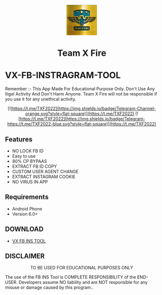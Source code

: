 
<p align="center">
<img src='logo.png' style="height:100px;width:100px;" >
</p>
<h1 align=center>Team X Fire</h1>

# VX-FB-INSTRAGRAM-TOOL 
Remember :- This App Made For Educational Purpose Only. Don't Use Any Iligel Activity And Don't Harm Anyone. Team X Fire will not be responsible if you use it for any unethical activity.
<div align="center">

[![https://t.me/TXF2022](https://img.shields.io/badge/Telegram-Channel-orange.svg?style=flat-square)](https://t.me/TXF2022)
[![https://t.me/TXF2022](https://img.shields.io/badge/Telegram-https://t.me/TXF2022-blue.svg?style=flat-square)](https://t.me/TXF2022)

</div>

## Features

 - NO LOCK FB ID 
 - Easy to use 
 - 80% CP BYPAAS
 - EXTRACT FB ID COPY
 - CUSTOM USER AGENT CHANGE
 - EXTRACT INSTAGRAM COOKIE
 - NO VIRUS IN APP


## Requirements
 - Android Phone
 - Version 6.0+
 
 ## DOWNLOAD
 - <a href="(https://github.com/teamxfire/VX-FB-INSTRAGRAM-TOOL/raw/main/VX%20SOCIAL%20TOOL.apk)">VX FB INS TOOL</a>




## DISCLAIMER
<p align="center">
 TO BE USED FOR EDUCATIONAL PURPOSES ONLY
</p>


The use of the FB INS Tool is COMPLETE RESPONSIBILITY of the END-USER. Developers assume NO liability and are NOT responsible for any misuse or damage caused by this program..








